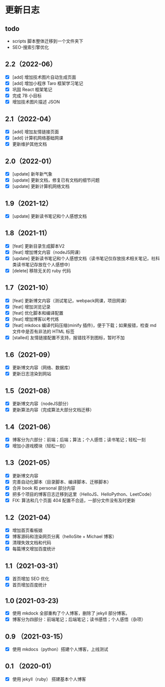 # 更新日志

## todo

- scripts 脚本整体迁移到一个文件夹下
- SEO-搜索引擎优化

## 2.2（2022-06）
- [x] [add] 增加技术图片自动生成页面
- [x] [add] 增加小程序 Taro 框架学习笔记
- [x] 巩固 React 框架笔记
- [x] 完成 7B 小目标
- [x] 增加技术图片描述 JSON 

## 2.1（2022-04）
- [x] [add] 增加友情链接页面
- [x] [add] 计算机网络基础网课
- [x] 更新维护其他文档

## 2.0（2022-01）
- [x] [update] 新年新气象
- [x] [update] 更新文档，修复已有文档的细节问题
- [x] [update] 更新计算机网络文档

## 1.9（2021-12）
- [x] [update] 更新读书笔记和个人感想文档

## 1.8（2021-11）
- [x] [feat] 更新目录生成脚本V2
- [x] [feat] 增加博文内容（nodeJS网课）
- [x] [update] 更新读书笔记和个人感想文档（读书笔记仅存放技术相关笔记，社科类读书笔记存放在个人感想中）
- [x] [delete] 移除无关的 ruby 代码

## 1.7（2021-10）

- [x] [feat] 更新博文内容（测试笔记，webpack网课，项目网课）
- [x] [feat] 增加浏览记录
- [x] [feat] 优化脚本和编译配置
- [x] [feat] 增加博客以考代练
- [x] [feat] mkdocs 编译代码压缩(minify 插件)，便于下载；如果报错，检查 md 文件中是否有非法的 HTML 标签
- [x] [stalled] 友情链接配置不支持，报错找不到图标，暂时不加

## 1.6（2021-09）

- [x] 更新博文内容（网络、数据库）
- [x] 更新日志渲染到网站

## 1.5（2021-08）

- [x] 更新博文内容（nodeJS部分）
- [x] 更新算法内容（完成算法大部分文档迁移）

## 1.4（2021-06）

- [x] 博客分为六部分：前端；后端；算法；个人感悟；读书笔记；轻松一刻
- [x] 增加小游戏模块（轻松一刻）

## 1.3（2021-05）

- [x] 更新博文内容
- [x] 完善自动化脚本（目录脚本、编译脚本、迁移脚本）
- [x] 合并 book 和 personal 部分内容
- [x] 把多个项目的博客日志迁移到这里（HelloJS、HelloPython、LeetCode）
- [x] FIX: 算法和几个页面 404 配置不合适，一部分文件没有及时更新

## 1.2（2021-04）

- [x] 增加首页看板娘
- [x] 博客源码和渲染网页分离（helloSite + Michael 博客）
- [x] 清理失效文档和代码
- [x] 每篇博文增加百度统计

## 1.1（2021-03-31）

- [x] 首页增加 SEO 优化
- [x] 首页增加百度统计

## 1.0 (2021-03-23)

- [x] 使用 mkdock 全部重构了个人博客，删除了 jekyll 部分博客。
- [x] 博客分为四部分：前端笔记；后端笔记；读书感悟；个人感悟（杂项）

## 0.9 （2021-03-15）

- [x] 使用 mkdocs（python）搭建个人博客，上线测试

## 0.1 （2020-01）

- [x] 使用 jekyll（ruby） 搭建基本个人博客
